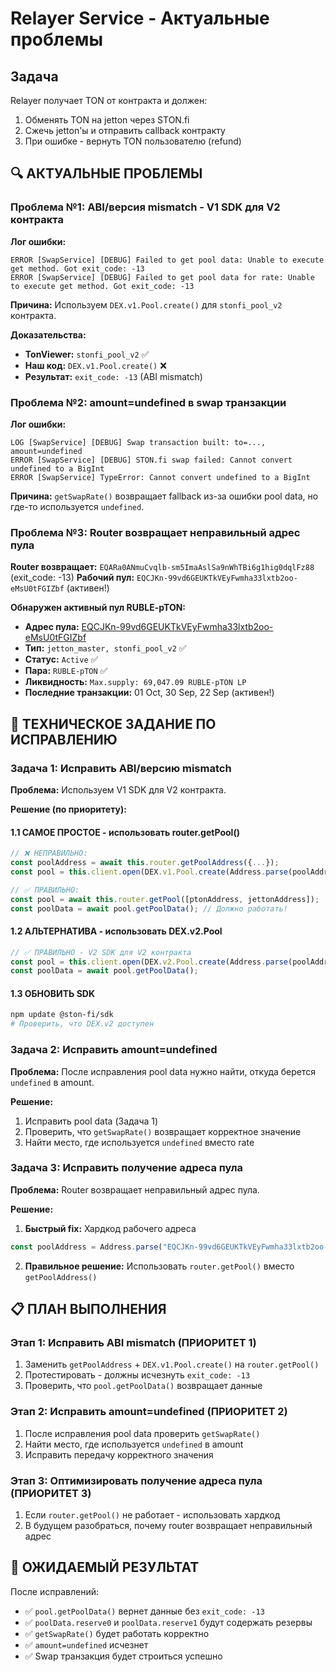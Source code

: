 # Relayer Service - Актуальные проблемы

## Задача

Relayer получает TON от контракта и должен:
1. Обменять TON на jetton через STON.fi
2. Сжечь jetton'ы и отправить callback контракту
3. При ошибке - вернуть TON пользователю (refund)

## 🔍 АКТУАЛЬНЫЕ ПРОБЛЕМЫ

### Проблема №1: ABI/версия mismatch - V1 SDK для V2 контракта

**Лог ошибки:**
```
ERROR [SwapService] [DEBUG] Failed to get pool data: Unable to execute get method. Got exit_code: -13
ERROR [SwapService] [DEBUG] Failed to get pool data for rate: Unable to execute get method. Got exit_code: -13
```

**Причина:** Используем `DEX.v1.Pool.create()` для `stonfi_pool_v2` контракта.

**Доказательства:**
- **TonViewer:** `stonfi_pool_v2` ✅
- **Наш код:** `DEX.v1.Pool.create()` ❌
- **Результат:** `exit_code: -13` (ABI mismatch)

### Проблема №2: amount=undefined в swap транзакции

**Лог ошибки:**
```
LOG [SwapService] [DEBUG] Swap transaction built: to=..., amount=undefined
ERROR [SwapService] [DEBUG] STON.fi swap failed: Cannot convert undefined to a BigInt
ERROR [SwapService] TypeError: Cannot convert undefined to a BigInt
```

**Причина:** `getSwapRate()` возвращает fallback из-за ошибки pool data, но где-то используется `undefined`.

### Проблема №3: Router возвращает неправильный адрес пула

**Router возвращает:** `EQARa0ANmuCvqlb-sm5ImaAslSa9nWhTBi6g1hig0dqlFz88` (exit_code: -13)
**Рабочий пул:** `EQCJKn-99vd6GEUKTkVEyFwmha33lxtb2oo-eMsU0tFGIZbf` (активен!)

**Обнаружен активный пул RUBLE-pTON:**
- **Адрес пула:** [EQCJKn-99vd6GEUKTkVEyFwmha33lxtb2oo-eMsU0tFGIZbf](https://tonviewer.com/EQCJKn-99vd6GEUKTkVEyFwmha33lxtb2oo-eMsU0tFGIZbf)
- **Тип:** `jetton_master, stonfi_pool_v2` ✅
- **Статус:** `Active` ✅
- **Пара:** `RUBLE-pTON` ✅
- **Ликвидность:** `Max.supply: 69,047.09 RUBLE-pTON LP`
- **Последние транзакции:** 01 Oct, 30 Sep, 22 Sep (активен!)

## 🎯 ТЕХНИЧЕСКОЕ ЗАДАНИЕ ПО ИСПРАВЛЕНИЮ

### Задача 1: Исправить ABI/версию mismatch

**Проблема:** Используем V1 SDK для V2 контракта.

**Решение (по приоритету):**

#### 1.1 САМОЕ ПРОСТОЕ - использовать router.getPool()
```typescript
// ❌ НЕПРАВИЛЬНО:
const poolAddress = await this.router.getPoolAddress({...});
const pool = this.client.open(DEX.v1.Pool.create(Address.parse(poolAddress.toString())));

// ✅ ПРАВИЛЬНО:
const pool = await this.router.getPool([ptonAddress, jettonAddress]);
const poolData = await pool.getPoolData(); // Должно работать!
```

#### 1.2 АЛЬТЕРНАТИВА - использовать DEX.v2.Pool
```typescript
// ✅ ПРАВИЛЬНО - V2 SDK для V2 контракта
const pool = this.client.open(DEX.v2.Pool.create(Address.parse(poolAddress.toString())));
const poolData = await pool.getPoolData();
```

#### 1.3 ОБНОВИТЬ SDK
```bash
npm update @ston-fi/sdk
# Проверить, что DEX.v2 доступен
```

### Задача 2: Исправить amount=undefined

**Проблема:** После исправления pool data нужно найти, откуда берется `undefined` в amount.

**Решение:**
1. Исправить pool data (Задача 1)
2. Проверить, что `getSwapRate()` возвращает корректное значение
3. Найти место, где используется `undefined` вместо rate

### Задача 3: Исправить получение адреса пула

**Проблема:** Router возвращает неправильный адрес пула.

**Решение:**
1. **Быстрый fix:** Хардкод рабочего адреса
```typescript
const poolAddress = Address.parse("EQCJKn-99vd6GEUKTkVEyFwmha33lxtb2oo-eMsU0tFGIZbf");
```

2. **Правильное решение:** Использовать `router.getPool()` вместо `getPoolAddress()`

## 📋 ПЛАН ВЫПОЛНЕНИЯ

### Этап 1: Исправить ABI mismatch (ПРИОРИТЕТ 1)
1. Заменить `getPoolAddress` + `DEX.v1.Pool.create()` на `router.getPool()`
2. Протестировать - должны исчезнуть `exit_code: -13`
3. Проверить, что `pool.getPoolData()` возвращает данные

### Этап 2: Исправить amount=undefined (ПРИОРИТЕТ 2)
1. После исправления pool data проверить `getSwapRate()`
2. Найти место, где используется `undefined` в amount
3. Исправить передачу корректного значения

### Этап 3: Оптимизировать получение адреса пула (ПРИОРИТЕТ 3)
1. Если `router.getPool()` не работает - использовать хардкод
2. В будущем разобраться, почему router возвращает неправильный адрес

## 🎯 ОЖИДАЕМЫЙ РЕЗУЛЬТАТ

После исправлений:
- ✅ `pool.getPoolData()` вернет данные без `exit_code: -13`
- ✅ `poolData.reserve0` и `poolData.reserve1` будут содержать резервы
- ✅ `getSwapRate()` будет работать корректно
- ✅ `amount=undefined` исчезнет
- ✅ Swap транзакция будет строиться успешно